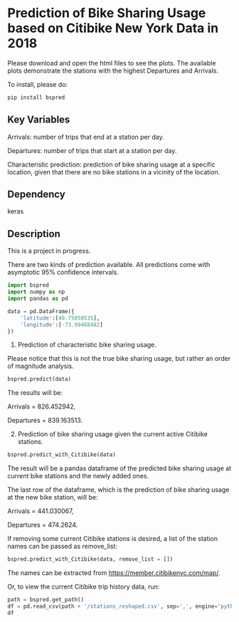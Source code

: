 # Prediction of Bike Sharing Usage based on Citibike New York Data in 2018

Please download and open the html files to see the plots. The available plots demonstrate the stations with the highest Departures and Arrivals.

To install, please do:

```bash
pip install bspred
```

## Key Variables
Arrivals: number of trips that end at a station per day. 

Departures: number of trips that start at a station per day. 

Characteristic prediction: prediction of bike sharing usage at a specific location, given that there are no bike stations in a vicinity of the location.

## Dependency

keras

## Description

This is a project in progress. 

There are two kinds of prediction available. All predictions come with asymptotic 95% confidence intervals.

```python
import bspred
import numpy as np
import pandas as pd

data = pd.DataFrame({
    'latitude':[40.75058535], 
    'longitude':[-73.99468482]
})
```

1. Prediction of characteristic bike sharing usage. 

Please notice that this is not the true bike sharing usage, but rather an order of magnitude analysis.

```python
bspred.predict(data)
```
The results will be: 

Arrivals = 826.452942,

Departures = 839.163513.

2. Prediction of bike sharing usage given the current active Citibike stations.

```python
bspred.predict_with_Citibike(data)
```

The result will be a pandas dataframe of the predicted bike sharing usage at current bike stations and the newly added ones.

The last row of the dataframe, which is the prediction of bike sharing usage at the new bike station, will be:

Arrivals = 441.030067,

Departures = 474.2624.

If removing some current Citibike stations is desired, a list of the station names can be passed as remove_list:

```python
bspred.predict_with_Citibike(data, remove_list = [])
```

The names can be extracted from https://member.citibikenyc.com/map/.

Or, to view the current Citibike trip history data, run:

```python
path = bspred.get_path()
df = pd.read_csv(path + '/stations_reshaped.csv', sep=',', engine='python')
df
```
